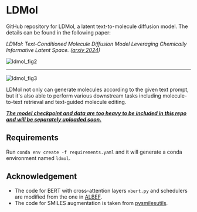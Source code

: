 # LDMol

GitHub repository for LDMol, a latent text-to-molecule diffusion model.
The details can be found in the following paper: 

*LDMol: Text-Conditioned Molecule Diffusion Model Leveraging Chemically Informative Latent Space. ([arxiv 2024](https://arxiv.org/abs/2405.17829))*

![ldmol_fig2](https://github.com/jinhojsk515/LDMol/assets/59189526/1a172fed-39ab-44a6-848b-1740c7b37df4)

***

![ldmol_fig3](https://github.com/jinhojsk515/LDMol/assets/59189526/8e590298-eb8a-4c38-bf84-22bcc0208ac4)

LDMol not only can generate molecules according to the given text prompt, but it's also able to perform various downstream tasks including molecule-to-text retrieval and text-guided molecule editing.

***<ins>The model checkpoint and data are too heavy to be included in this repo and will be separately uploaded soon.<ins>***


## Requirements
Run `conda env create -f requirements.yaml` and it will generate a conda environment named `ldmol`.



## Acknowledgement
* The code for BERT with cross-attention layers `xbert.py` and schedulers are modified from the one in [ALBEF](https://github.com/salesforce/ALBEF).
* The code for SMILES augmentation is taken from [pysmilesutils](https://github.com/MolecularAI/pysmilesutils).
